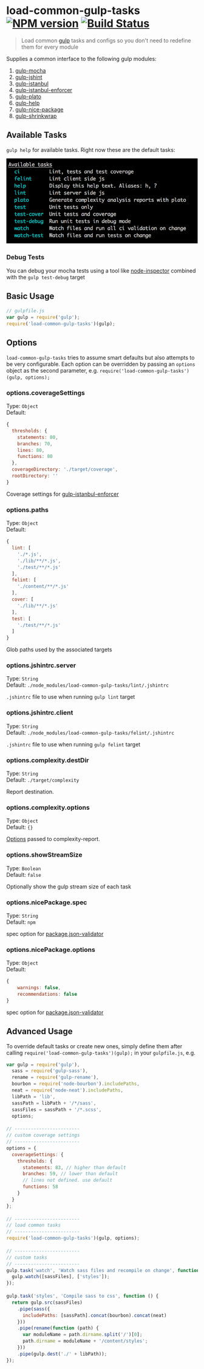 # load-common-gulp-tasks [![NPM version][npm-image]][npm-url] [![Build Status][travis-image]][travis-url]
> Load common [gulp](http://gulpjs.com/) tasks and configs so you don't need to redefine them for every module

Supplies a common interface to the following gulp modules:

1. [gulp-mocha](https://github.com/sindresorhus/gulp-mocha)
2. [gulp-jshint](https://github.com/spenceralger/gulp-jshint)
3. [gulp-istanbul](https://github.com/SBoudrias/gulp-istanbul)
4. [gulp-istanbul-enforcer](https://github.com/iainjmitchell/gulp-istanbul-enforcer)
5. [gulp-plato](https://github.com/sindresorhus/gulp-plato)
6. [gulp-help](https://github.com/chmontgomery/gulp-help)
6. [gulp-nice-package](https://github.com/chmontgomery/gulp-nice-package)
6. [gulp-shrinkwrap](https://github.com/chmontgomery/gulp-shrinkwrap)

## Available Tasks

`gulp help` for available tasks. Right now these are the default tasks:

![](screenshot.png)

### Debug Tests

You can debug your mocha tests using a tool like [node-inspector](https://github.com/node-inspector/node-inspector)
combined with the `gulp test-debug` target

## Basic Usage

```js
// gulpfile.js
var gulp = require('gulp');
require('load-common-gulp-tasks')(gulp);
```

## Options

`load-common-gulp-tasks` tries to assume smart defaults but also attempts to be very configurable.
Each option can be overridden by passing an `options` object as the second parameter,
e.g. `require('load-common-gulp-tasks')(gulp, options);`

### options.coverageSettings

Type: `Object`    
Default:
```js
{
  thresholds: {
    statements: 80,
    branches: 70,
    lines: 80,
    functions: 80
  },
  coverageDirectory: './target/coverage',
  rootDirectory: ''
}
```

Coverage settings for [gulp-istanbul-enforcer](https://github.com/iainjmitchell/gulp-istanbul-enforcer)

### options.paths

Type: `Object`    
Default:
```js
{
  lint: [
    './*.js',
    './lib/**/*.js',
    './test/**/*.js'
  ],
  felint: [
    './content/**/*.js'
  ],
  cover: [
    './lib/**/*.js'
  ],
  test: [
    './test/**/*.js'
  ]
}
```

Glob paths used by the associated targets

### options.jshintrc.server

Type: `String`    
Default: `./node_modules/load-common-gulp-tasks/lint/.jshintrc`

`.jshintrc` file to use when running `gulp lint` target

### options.jshintrc.client

Type: `String`    
Default: `./node_modules/load-common-gulp-tasks/felint/.jshintrc`

`.jshintrc` file to use when running `gulp felint` target

### options.complexity.destDir

Type: `String`    
Default: `./target/complexity`

Report destination.

### options.complexity.options

Type: `Object`    
Default: `{}`

[Options](https://github.com/philbooth/complexity-report#command-line-options) passed to complexity-report.

### options.showStreamSize

Type: `Boolean`   
Default: `false`

Optionally show the gulp stream size of each task

### options.nicePackage.spec

Type: `String`   
Default: `npm`

spec option for [package.json-validator](https://github.com/gorillamania/package.json-validator#api)

### options.nicePackage.options

Type: `Object`   
Default: 
```js
{
    warnings: false,
    recommendations: false
}
```

spec option for [package.json-validator](https://github.com/gorillamania/package.json-validator#api)

## Advanced Usage

To override default tasks or create new ones, simply define them after calling `require('load-common-gulp-tasks')(gulp);` in your `gulpfile.js`, e.g.

```js
var gulp = require('gulp'),
  sass = require('gulp-sass'),
  rename = require('gulp-rename'),
  bourbon = require('node-bourbon').includePaths,
  neat = require('node-neat').includePaths,
  libPath = 'lib',
  sassPath = libPath + '/*/sass',
  sassFiles = sassPath + '/*.scss',
  options;

// ------------------------
// custom coverage settings
// ------------------------
options = {
  coverageSettings: {
    thresholds: {
      statements: 83, // higher than default
      branches: 59, // lower than default
      // lines not defined. use default
      functions: 58
    }
  }
};

// ------------------------
// load common tasks
// ------------------------
require('load-common-gulp-tasks')(gulp, options);

// ------------------------
// custom tasks
// ------------------------
gulp.task('watch', 'Watch sass files and recompile on change', function () {
  gulp.watch([sassFiles], ['styles']);
});

gulp.task('styles', 'Compile sass to css', function () {
  return gulp.src(sassFiles)
    .pipe(sass({
      includePaths: [sassPath].concat(bourbon).concat(neat)
    }))
    .pipe(rename(function (path) {
      var moduleName = path.dirname.split('/')[0];
      path.dirname = moduleName + '/content/styles';
    }))
    .pipe(gulp.dest('./' + libPath));
});
```

[npm-url]: https://npmjs.org/package/load-common-gulp-tasks
[npm-image]: http://img.shields.io/npm/v/load-common-gulp-tasks.svg
[travis-image]: https://travis-ci.org/chmontgomery/load-common-gulp-tasks.svg?branch=master
[travis-url]: https://travis-ci.org/chmontgomery/load-common-gulp-tasks